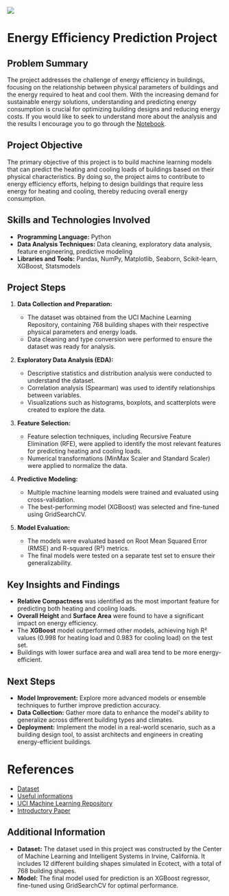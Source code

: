 ![](https://live.staticflickr.com/5009/5277522498_7646c3b586_z.jpg)

# Energy Efficiency Prediction Project

## Problem Summary
The project addresses the challenge of energy efficiency in buildings, focusing on the relationship between physical parameters of buildings and the energy required to heat and cool them. With the increasing demand for sustainable energy solutions, understanding and predicting energy consumption is crucial for optimizing building designs and reducing energy costs. If you would like to seek to understand more about the analysis and the results I encourage you to go through the [Notebook](https://github.com/caiosoter/DS-Projects/blob/main/Energy_Efficiency/efficiency_prediction.ipynb).

## Project Objective
The primary objective of this project is to build machine learning models that can predict the heating and cooling loads of buildings based on their physical characteristics. By doing so, the project aims to contribute to energy efficiency efforts, helping to design buildings that require less energy for heating and cooling, thereby reducing overall energy consumption.

## Skills and Technologies Involved
* **Programming Language:** Python
* **Data Analysis Techniques:** Data cleaning, exploratory data analysis, feature engineering, predictive modeling
* **Libraries and Tools:** Pandas, NumPy, Matplotlib, Seaborn, Scikit-learn, XGBoost, Statsmodels

## Project Steps
1. **Data Collection and Preparation:**
   - The dataset was obtained from the UCI Machine Learning Repository, containing 768 building shapes with their respective physical parameters and energy loads.
   - Data cleaning and type conversion were performed to ensure the dataset was ready for analysis.

2. **Exploratory Data Analysis (EDA):**
   - Descriptive statistics and distribution analysis were conducted to understand the dataset.
   - Correlation analysis (Spearman) was used to identify relationships between variables.
   - Visualizations such as histograms, boxplots, and scatterplots were created to explore the data.

3. **Feature Selection:**
   - Feature selection techniques, including Recursive Feature Elimination (RFE), were applied to identify the most relevant features for predicting heating and cooling loads.
   - Numerical transformations (MinMax Scaler and Standard Scaler) were applied to normalize the data.

4. **Predictive Modeling:**
   - Multiple machine learning models were trained and evaluated using cross-validation.
   - The best-performing model (XGBoost) was selected and fine-tuned using GridSearchCV.

5. **Model Evaluation:**
   - The models were evaluated based on Root Mean Squared Error (RMSE) and R-squared (R²) metrics.
   - The final models were tested on a separate test set to ensure their generalizability.

## Key Insights and Findings
* **Relative Compactness** was identified as the most important feature for predicting both heating and cooling loads.
* **Overall Height** and **Surface Area** were found to have a significant impact on energy efficiency.
* The **XGBoost** model outperformed other models, achieving high R² values (0.998 for heating load and 0.983 for cooling load) on the test set.
* Buildings with lower surface area and wall area tend to be more energy-efficient.

## Next Steps
* **Model Improvement:** Explore more advanced models or ensemble techniques to further improve prediction accuracy.
* **Data Collection:** Gather more data to enhance the model's ability to generalize across different building types and climates.
* **Deployment:** Implement the model in a real-world scenario, such as a building design tool, to assist architects and engineers in creating energy-efficient buildings.

# References
* [Dataset](https://www.kaggle.com/datasets/ujjwalchowdhury/energy-efficiency-data-set?rvi=1)
* [Useful informations](https://pt.slideshare.net/NitinAgarwal53/exploratory-data-analysis-for-energy-efficiency)
* [UCI Machine Learning Repository](https://archive.ics.uci.edu/dataset/242/energy+efficiency)
* [Introductory Paper](https://www.sciencedirect.com/science/article/abs/pii/S037877881200151X?via%3Dihub)

## Additional Information
* **Dataset:** The dataset used in this project was constructed by the Center of Machine Learning and Intelligent Systems in Irvine, California. It includes 12 different building shapes simulated in Ecotect, with a total of 768 building shapes.
* **Model:** The final model used for prediction is an XGBoost regressor, fine-tuned using GridSearchCV for optimal performance.